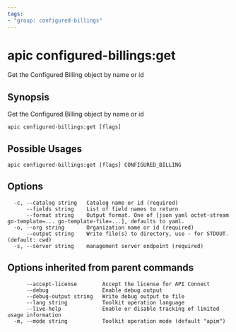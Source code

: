 ```yaml
---
tags:
- "group: configured-billings"
---
```

# apic configured-billings:get

Get the Configured Billing object by name or id

## Synopsis

Get the Configured Billing object by name or id

```
apic configured-billings:get [flags]
```

## Possible Usages

```
apic configured-billings:get [flags] CONFIGURED_BILLING
```

## Options

```
  -c, --catalog string   Catalog name or id (required)
      --fields string    List of field names to return
      --format string    Output format. One of [json yaml octet-stream go-template=... go-template-file=...], defaults to yaml.
  -o, --org string       Organization name or id (required)
      --output string    Write file(s) to directory, use - for STDOUT. (default: cwd)
  -s, --server string    management server endpoint (required)
```

## Options inherited from parent commands

```
      --accept-license        Accept the license for API Connect
      --debug                 Enable debug output
      --debug-output string   Write debug output to file
      --lang string           Toolkit operation language
      --live-help             Enable or disable tracking of limited usage information
  -m, --mode string           Toolkit operation mode (default "apim")
```
